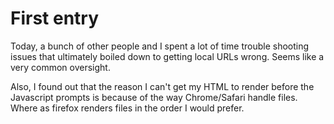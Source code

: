 # First entry

Today, a bunch of other people and I spent a lot of time trouble shooting issues that ultimately boiled down to getting local URLs wrong.  Seems like a very common oversight.

Also, I found out that the reason I can't get my HTML to render before the Javascript prompts is because of the way Chrome/Safari handle files.  Where as firefox renders files in the order I would prefer.
